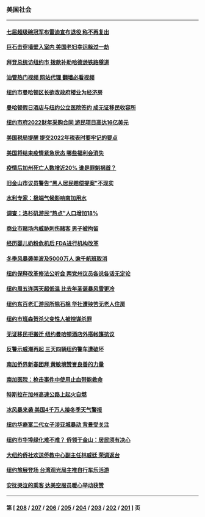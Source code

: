 ### 美国社会
---
#### [七届超级碗冠军布雷迪宣布退役 称不再复出](../../pages/ncid1078160/n13920311.md?02020445) 
#### [巨石击穿墙壁入室内 美国老妇幸运躲过一劫](../../pages/ncid1078160/n13920073.md?02020445) 
#### [拜登总统访纽约市 拨款补助哈德逊铁路隧道](../../pages/ncid1078160/n13919748.md?02020445) 
#### [油管热门视频 网站代理 翻墙必看视频](http://138.2.39.72:81/youtube.html?epic-marker?02020445)
#### [纽约市曼哈顿区长欲改政府楼业为经济房](../../pages/ncid1078160/n13919841.md?02020445) 
#### [曼哈顿假日酒店与纽约公立医院签约 成无证移民收容所](../../pages/ncid1078160/n13919746.md?02020445) 
#### [纽约市府2022财年采购合同 游民项目高达16亿美元](../../pages/ncid1078160/n13919751.md?02020445) 
#### [美国税局提醒 提交2022年税表时要牢记的要点](../../pages/ncid1078160/n13919844.md?02020445) 
#### [美国将结束疫情紧急状态 哪些福利会消失](../../pages/ncid1078160/n13919683.md?02020445) 
#### [疫情后加州死亡人数增近20%  谁是罪魁祸首？](../../pages/ncid1078160/n13919815.md?02020445) 
#### [旧金山市议员警告“黑人居民赔偿提案”不现实](../../pages/ncid1078160/n13919795.md?02020445) 
#### [水利专家：极端气候影响南加用水](../../pages/ncid1078160/n13919726.md?02020445) 
#### [调查：洛杉矶游民“热点”人口增加18%](../../pages/ncid1078160/n13919707.md?02020445) 
#### [商业市赌场内威胁刺伤赌客 男子被拘留](../../pages/ncid1078160/n13919649.md?02020445) 
#### [经历婴儿奶粉危机后 FDA进行机构改革](../../pages/ncid1078160/n13919552.md?02020445) 
#### [冬季风暴袭美波及5000万人 逾千航班取消](../../pages/ncid1078160/n13919529.md?02020445) 
#### [纽约保释改革修法公听会 两党州议员各说各话无定论](../../pages/ncid1078160/n13919201.md?02020445) 
#### [纽约周五连两天超低温 比去年圣诞暴风雪更冷](../../pages/ncid1078160/n13919199.md?02020445) 
#### [纽约东百老汇游民所除石棉 华社遭殃苦无老人住房](../../pages/ncid1078160/n13919204.md?02020445) 
#### [纽约市班森贺杀父变性人被控谋杀罪](../../pages/ncid1078160/n13919231.md?02020445) 
#### [无证移民拒搬迁 纽约曼哈顿酒店外搭帐篷抗议](../../pages/ncid1078160/n13919215.md?02020445) 
#### [反警示威潮再起 三天四辆纽约警车遭破坏](../../pages/ncid1078160/n13919210.md?02020445) 
#### [南加侨界新春团拜 黄敏境赞誉良善的力量](../../pages/ncid1078160/n13919221.md?02020445) 
#### [南加医院：枪击事件中使用止血带能救命](../../pages/ncid1078160/n13919074.md?02020445) 
#### [特斯拉在加州高速公路上起火自燃](../../pages/ncid1078160/n13919064.md?02020445) 
#### [冰风暴来袭 美国4千万人接冬季天气警报](../../pages/ncid1078160/n13918846.md?02020445) 
#### [纽约华裔富二代女子涉亚城暴动 背景受关注](../../pages/ncid1078160/n13918325.md?02020445) 
#### [纽约市华埠绿化难不难？ 侨领于金山：居民须有决心](../../pages/ncid1078160/n13918283.md?02020445) 
#### [大纽约侨社欢送侨教中心副主任林威廷 荣调返台](../../pages/ncid1078160/n13918407.md?02020445) 
#### [纽约旅展登场  台湾观光局主推自行车乐活游](../../pages/ncid1078160/n13918385.md?02020445) 
#### [安抚哭泣的乘客 达美空服员暖心举动获赞](../../pages/ncid1078160/n13918377.md?02020445) 

---
#### 第 [ [208](./208.md?02020445) / [207](./207.md?02020445) / [206](./206.md?02020445) / [205](./205.md?02020445) / [204](./204.md?02020445) / [203](./203.md?02020445) / [202](./202.md?02020445) / [201](./201.md?02020445) ] 页
